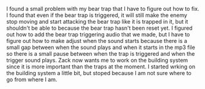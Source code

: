 I found a small problem with my bear trap that I have to figure out how to fix. I found that even if the bear trap is triggered, it will still make the enemy stop moving and start attacking the bear trap like it is trapped in it, but it shouldn't be able to because the bear trap hasn't been reset yet. I figured out how to add the bear trap triggering audio that we made, but I have to figure out how to make adjust when the sound starts because there is a small gap between when the sound plays and when it starts in the mp3 file so there is a small pause between when the trap is triggered and when the trigger sound plays. Zack now wants me to work on the building system since it is more important than the traps at the moment. I started wrking on the building system a little bit, but stoped because I am not sure where to go from where I am. 
